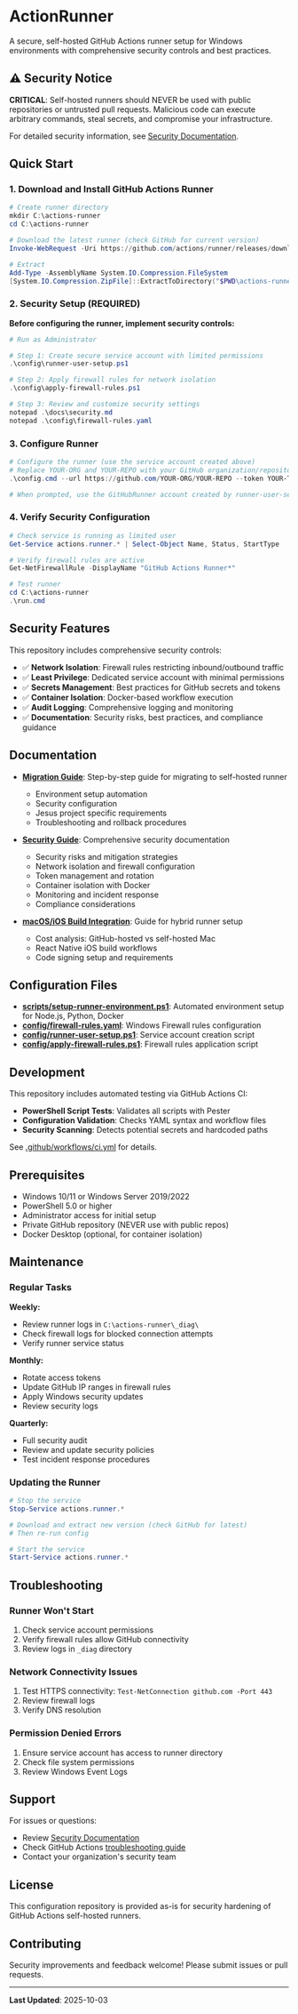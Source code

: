# ActionRunner

A secure, self-hosted GitHub Actions runner setup for Windows environments with comprehensive security controls and best practices.

## ⚠️ Security Notice

**CRITICAL**: Self-hosted runners should NEVER be used with public repositories or untrusted pull requests. Malicious code can execute arbitrary commands, steal secrets, and compromise your infrastructure.

For detailed security information, see [Security Documentation](docs/security.md).

## Quick Start

### 1. Download and Install GitHub Actions Runner

```powershell
# Create runner directory
mkdir C:\actions-runner
cd C:\actions-runner

# Download the latest runner (check GitHub for current version)
Invoke-WebRequest -Uri https://github.com/actions/runner/releases/download/v2.328.0/actions-runner-win-x64-2.328.0.zip -OutFile actions-runner-win-x64.zip

# Extract
Add-Type -AssemblyName System.IO.Compression.FileSystem
[System.IO.Compression.ZipFile]::ExtractToDirectory("$PWD\actions-runner-win-x64.zip", "$PWD")
```

### 2. Security Setup (REQUIRED)

**Before configuring the runner, implement security controls:**

```powershell
# Run as Administrator

# Step 1: Create secure service account with limited permissions
.\config\runner-user-setup.ps1

# Step 2: Apply firewall rules for network isolation
.\config\apply-firewall-rules.ps1

# Step 3: Review and customize security settings
notepad .\docs\security.md
notepad .\config\firewall-rules.yaml
```

### 3. Configure Runner

```powershell
# Configure the runner (use the service account created above)
# Replace YOUR-ORG and YOUR-REPO with your GitHub organization/repository
.\config.cmd --url https://github.com/YOUR-ORG/YOUR-REPO --token YOUR-TOKEN --runasservice

# When prompted, use the GitHubRunner account created by runner-user-setup.ps1
```

### 4. Verify Security Configuration

```powershell
# Check service is running as limited user
Get-Service actions.runner.* | Select-Object Name, Status, StartType

# Verify firewall rules are active
Get-NetFirewallRule -DisplayName "GitHub Actions Runner*"

# Test runner
cd C:\actions-runner
.\run.cmd
```

## Security Features

This repository includes comprehensive security controls:

- ✅ **Network Isolation**: Firewall rules restricting inbound/outbound traffic
- ✅ **Least Privilege**: Dedicated service account with minimal permissions
- ✅ **Secrets Management**: Best practices for GitHub secrets and tokens
- ✅ **Container Isolation**: Docker-based workflow execution
- ✅ **Audit Logging**: Comprehensive logging and monitoring
- ✅ **Documentation**: Security risks, best practices, and compliance guidance

## Documentation

- **[Migration Guide](docs/migration-guide.md)**: Step-by-step guide for migrating to self-hosted runner
  - Environment setup automation
  - Security configuration
  - Jesus project specific requirements
  - Troubleshooting and rollback procedures

- **[Security Guide](docs/security.md)**: Comprehensive security documentation
  - Security risks and mitigation strategies
  - Network isolation and firewall configuration
  - Token management and rotation
  - Container isolation with Docker
  - Monitoring and incident response
  - Compliance considerations

- **[macOS/iOS Build Integration](docs/ios-builds.md)**: Guide for hybrid runner setup
  - Cost analysis: GitHub-hosted vs self-hosted Mac
  - React Native iOS build workflows
  - Code signing setup and requirements

## Configuration Files

- **[scripts/setup-runner-environment.ps1](scripts/setup-runner-environment.ps1)**: Automated environment setup for Node.js, Python, Docker
- **[config/firewall-rules.yaml](config/firewall-rules.yaml)**: Windows Firewall rules configuration
- **[config/runner-user-setup.ps1](config/runner-user-setup.ps1)**: Service account creation script
- **[config/apply-firewall-rules.ps1](config/apply-firewall-rules.ps1)**: Firewall rules application script

## Development

This repository includes automated testing via GitHub Actions CI:

- **PowerShell Script Tests**: Validates all scripts with Pester
- **Configuration Validation**: Checks YAML syntax and workflow files
- **Security Scanning**: Detects potential secrets and hardcoded paths

See [.github/workflows/ci.yml](.github/workflows/ci.yml) for details.

## Prerequisites

- Windows 10/11 or Windows Server 2019/2022
- PowerShell 5.0 or higher
- Administrator access for initial setup
- Private GitHub repository (NEVER use with public repos)
- Docker Desktop (optional, for container isolation)

## Maintenance

### Regular Tasks

**Weekly:**
- Review runner logs in `C:\actions-runner\_diag\`
- Check firewall logs for blocked connection attempts
- Verify runner service status

**Monthly:**
- Rotate access tokens
- Update GitHub IP ranges in firewall rules
- Apply Windows security updates
- Review security logs

**Quarterly:**
- Full security audit
- Review and update security policies
- Test incident response procedures

### Updating the Runner

```powershell
# Stop the service
Stop-Service actions.runner.*

# Download and extract new version (check GitHub for latest)
# Then re-run config

# Start the service
Start-Service actions.runner.*
```

## Troubleshooting

### Runner Won't Start
1. Check service account permissions
2. Verify firewall rules allow GitHub connectivity
3. Review logs in `_diag` directory

### Network Connectivity Issues
1. Test HTTPS connectivity: `Test-NetConnection github.com -Port 443`
2. Review firewall logs
3. Verify DNS resolution

### Permission Denied Errors
1. Ensure service account has access to runner directory
2. Check file system permissions
3. Review Windows Event Logs

## Support

For issues or questions:
- Review [Security Documentation](docs/security.md)
- Check GitHub Actions [troubleshooting guide](https://docs.github.com/en/actions/hosting-your-own-runners/managing-self-hosted-runners/monitoring-and-troubleshooting-self-hosted-runners)
- Contact your organization's security team

## License

This configuration repository is provided as-is for security hardening of GitHub Actions self-hosted runners.

## Contributing

Security improvements and feedback welcome! Please submit issues or pull requests.

---

**Last Updated**: 2025-10-03